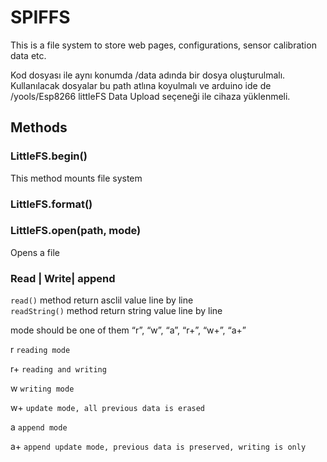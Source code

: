 

# SPIFFS

This is a file system to store web pages, configurations, sensor calibration data etc.

Kod dosyası ile aynı konumda /data adında bir dosya oluşturulmalı. Kullanılacak dosyalar bu path atlına koyulmalı ve arduino ide de /yools/Esp8266 littleFS Data Upload seçeneği ile cihaza yüklenmeli. 

## Methods 

### LittleFS.begin()

This method mounts file system

### LittleFS.format()

### LittleFS.open(path, mode)

Opens a file

### Read | Write| append

```read()``` method return asclil value line by line  
```readString()``` method return string value line by line  

mode should be one of them “r”, “w”, “a”, “r+”, “w+”, “a+”

r ```reading mode```

r+   ```reading and writing```

w ```writing mode```

w+ ```update mode, all previous data is erased```

a ```append mode```

a+ ```append update mode, previous data is preserved, writing is only ```